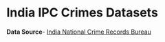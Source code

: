 # India IPC Crimes Datasets

<b>Data Source</b>- <a href="https://ncrb.gov.in/crime-in-india-table-addtional-table-and-chapter-contents?page=1">India National Crime Records Bureau</a>


